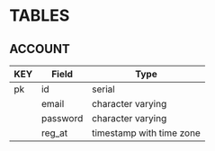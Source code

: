 # TABLES

## ACCOUNT

| KEY | Field | Type |
| --- | --- | --- |
| pk | id | serial |
|  | email | character varying |
|  | password | character varying |
|  | reg_at | timestamp with time zone |

